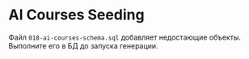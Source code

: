 # AI Courses Seeding

Файл `018-ai-courses-schema.sql` добавляет недостающие объекты. Выполните его в БД до запуска генерации.
